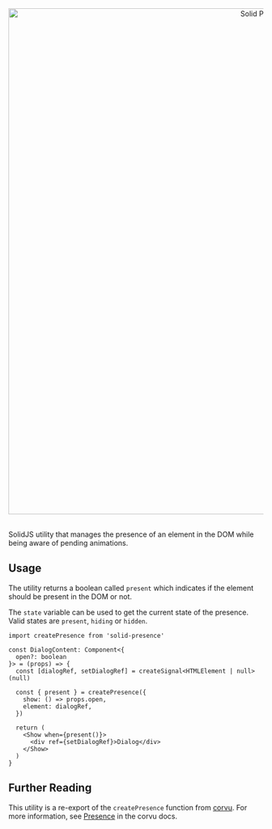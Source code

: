 <div align="center">
  <img src="https://raw.githubusercontent.com/corvudev/corvu/main/assets/solid-presence.png" width=1000 alt="Solid Presence" />
</div>
<br />

SolidJS utility that manages the presence of an element in the DOM while being aware of pending animations.

## Usage

The utility returns a boolean called `present` which indicates if the element should be present in the DOM or not.

The `state` variable can be used to get the current state of the presence. Valid states are `present`, `hiding` or `hidden`.

```tsx
import createPresence from 'solid-presence'
```

```tsx
const DialogContent: Component<{
  open?: boolean
}> = (props) => {
  const [dialogRef, setDialogRef] = createSignal<HTMLElement | null>(null)

  const { present } = createPresence({
    show: () => props.open,
    element: dialogRef,
  })

  return (
    <Show when={present()}>
      <div ref={setDialogRef}>Dialog</div>
    </Show>
  )
}
```

## Further Reading
This utility is a re-export of the `createPresence` function from [corvu](https://corvu.dev). For more information, see [Presence](https://corvu.dev/docs/utilities/presence) in the corvu docs.

